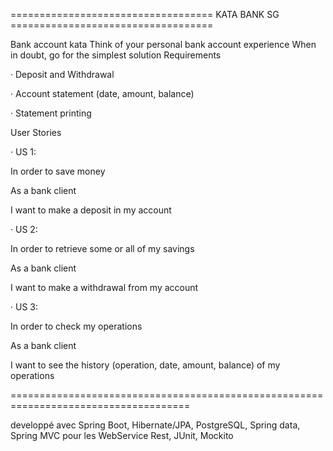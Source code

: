 =================================== KATA BANK SG ===================================

 

Bank account kata Think of your personal bank account experience When in doubt, go for the simplest solution Requirements

·       Deposit and Withdrawal

·       Account statement (date, amount, balance)

·       Statement printing

 

User Stories

·       US 1: 

In order to save money 

As a bank client 

I want to make a deposit in my account

 

·       US 2: 

In order to retrieve some or all of my savings 

As a bank client 

I want to make a withdrawal from my account

 

·       US 3: 

In order to check my operations 

As a bank client

I want to see the history (operation, date, amount, balance) of my operations




=====================================================================================

developpé avec Spring Boot, Hibernate/JPA, PostgreSQL, Spring data, Spring MVC pour les WebService Rest, JUnit, Mockito










